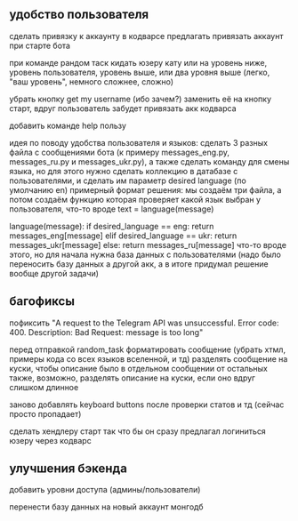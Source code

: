 ## удобство пользователя
сделать привязку к аккаунту в кодварсе
предлагать привязать аккаунт при старте бота

при команде рандом таск кидать юзеру кату или на уровень ниже, уровень пользователя, уровень выше, или два уровня выше
(легко, "ваш уровень", немного сложнее, сложно)

убрать кнопку get my username (ибо зачем?)
заменить её на кнопку старт, вдруг пользователь забудет привязать акк кодварса

добавить команде help пользу

идея по поводу удобства пользователя и языков: сделать 3 разных файла с сообщениями бота (к примеру messages_eng.py, messages_ru.py и messages_ukr.py), а также сделать команду для смены языка, но для этого нужно сделать коллекцию в датабазе с пользователями, и сделать им параметр desired language (по умолчанию en)
примерный формат решения: мы создаём три файла, а потом создаём функцию которая проверяет какой язык выбран у пользователя, что-то вроде 
text = language(message)

language(message):
    if desired_language == eng:
        return messages_eng[message]
    elif desired_language == ukr:
        return messages_ukr[message]
    else:
        return messages_ru[message]
что-то вроде этого, но для начала нужна база данных с пользователями
(надо было переносить базу данных а другой акк, а в итоге придумал решение вообще другой задачи)

## багофиксы
пофиксить "A request to the Telegram API was unsuccessful. Error code: 400. Description: Bad Request: message is too long"

перед отправкой random_task форматировать сообщение (убрать хтмл, примеры кода со всех языков вселенной, и тд)
разделять сообщение на куски, чтобы описание было в отдельном сообщении от остальных
также, возможно, разделять описание на куски, если оно вдруг слишком длинное

заново добавлять keyboard buttons после проверки статов и тд (сейчас просто пропадает)

сделать хендлеру старт так что бы он сразу предлагал логиниться юзеру через кодварс



## улучшения бэкенда
добавить уровни доступа (админы/пользователи)

перенести базу данных на новый аккаунт монгодб